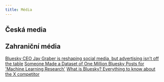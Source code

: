 ```yaml
---
title: Média
---
```


## Česká media

## Zahraniční média

[Bluesky CEO Jay Graber is reshaping social media, but advertising isn’t off the table](https://techcrunch.com/2024/12/05/bluesky-ceo-jay-graber-is-reshaping-social-media-but-advertising-isnt-off-the-table/)
[Someone Made a Dataset of One Million Bluesky Posts for 'Machine Learning Research'](https://www.404media.co/someone-made-a-dataset-of-one-million-bluesky-posts-for-machine-learning-research/)
[What is Bluesky? Everything to know about the X competitor](https://techcrunch.com/2024/12/03/what-is-bluesky-everything-to-know-about-the-x-competitor/)
